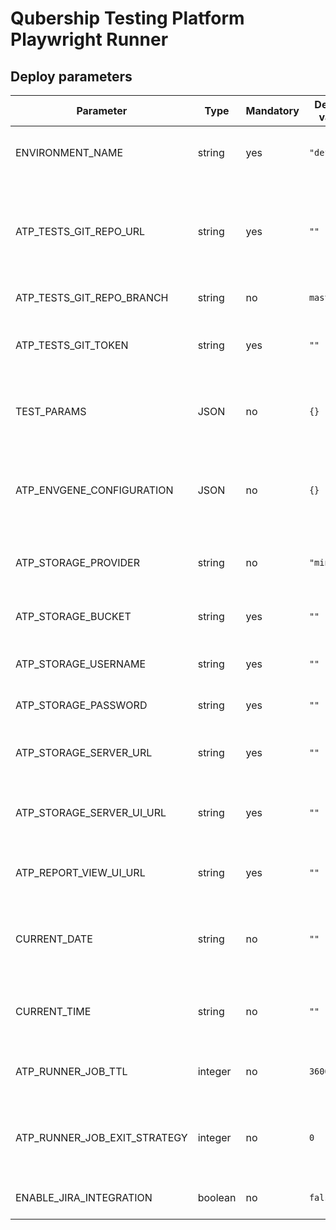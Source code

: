 # Qubership Testing Platform Playwright Runner

## Deploy parameters

| Parameter                    | Type    | Mandatory | Default value | Description                                                           |
|------------------------------|---------|-----------|---------------|-----------------------------------------------------------------------|
| ENVIRONMENT_NAME             | string  | yes       | `"default"`   | Environment name (e.g., dev, test, prod)                              |
| ATP_TESTS_GIT_REPO_URL       | string  | yes       | `""`          | Git repository URL to read test sources. Git-URL-to-project-tests.git |
| ATP_TESTS_GIT_REPO_BRANCH    | string  | no        | `master`      | Git branch to checkout                                                |
| ATP_TESTS_GIT_TOKEN          | string  | yes       | `""`          | Access token for private Git repositories with tests                  |
| TEST_PARAMS                  | JSON    | no        | `{}`          | Additional test parameters to pass to test runner                     |
| ATP_ENVGENE_CONFIGURATION    | JSON    | no        | `{}`          | Additional test parameters to pass to test runner from EnvGene        |
| ATP_STORAGE_PROVIDER         | string  | no        | `"minio"`     | Type of S3 storage (e.g., minio, aws)                                 |
| ATP_STORAGE_BUCKET           | string  | yes       | `""`          | S3 bucket name for uploading results                                  |
| ATP_STORAGE_USERNAME         | string  | yes       | `""`          | Access key for S3 bucket                                              |
| ATP_STORAGE_PASSWORD         | string  | yes       | `""`          | Secret key for S3 bucket                                              |
| ATP_STORAGE_SERVER_URL       | string  | yes       | `""`          | API endpoint for accessing S3 storage                                 |
| ATP_STORAGE_SERVER_UI_URL    | string  | yes       | `""`          | Web UI endpoint for viewing files in the S3 bucket                    |
| ATP_REPORT_VIEW_UI_URL       | string  | yes       | `""`          | URL for viewing generated test reports                                |
| CURRENT_DATE                 | string  | no        | `""`          | Date to use in report naming (format: YYYY-MM-DD)                     |
| CURRENT_TIME                 | string  | no        | `""`          | Time to use in report naming (format: HH:MM:SS)                       |
| ATP_RUNNER_JOB_TTL           | integer | no        | `3600`        | Time-to-live for the test job in seconds                              |
| ATP_RUNNER_JOB_EXIT_STRATEGY | integer | no        | `0`           | Delay in seconds before job termination (for debugging)               |
| ENABLE_JIRA_INTEGRATION      | boolean | no        | `false`       | Enable Jira integration for tests                                     |
